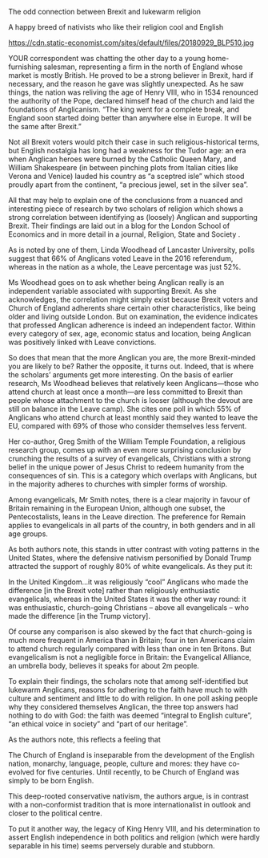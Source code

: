 The odd connection between Brexit and lukewarm religion

A happy breed of nativists who like their religion cool and English

https://cdn.static-economist.com/sites/default/files/20180929_BLP510.jpg

YOUR correspondent was chatting the other day to a young home-furnishing salesman, representing a firm in the north of England whose market is mostly British. He proved to be a strong believer in Brexit, hard if necessary, and the reason he gave was slightly unexpected. As he saw things, the nation was reliving the age of Henry VIII, who in 1534 renounced the authority of the Pope, declared himself head of the church and laid the foundations of Anglicanism. “The king went for a complete break, and England soon started doing better than anywhere else in Europe. It will be the same after Brexit.”

Not all Brexit voters would pitch their case in such religious-historical terms, but English nostalgia has long had a weakness for the Tudor age: an era when Anglican heroes were burned by the Catholic Queen Mary, and William Shakespeare (in between pinching plots from Italian cities like Verona and Venice) lauded his country as “a sceptred isle” which stood proudly apart from the continent, “a precious jewel, set in the silver sea”.

All that may help to explain one of the conclusions from a nuanced and interesting piece of research by two scholars of religion which shows a strong correlation between identifying as (loosely) Anglican and supporting Brexit. Their findings are laid out in  a blog for the London School of Economics  and in more detail in a journal,   Religion, State and Society  .   

As is noted by one of them, Linda Woodhead of Lancaster University, polls suggest that 66% of Anglicans voted Leave in the 2016 referendum, whereas in the nation as a whole, the Leave percentage was just 52%.

Ms Woodhead goes on to ask whether being Anglican really is an independent variable associated with supporting Brexit. As she acknowledges, the correlation might simply exist because Brexit voters and Church of England adherents share certain other characteristics, like being older and living outside London. But on examination, the evidence indicates that professed Anglican adherence is indeed an independent factor. Within every category of sex, age, economic status and location, being Anglican was positively linked with Leave convictions.

So does that mean that the more Anglican you are, the more Brexit-minded you are likely to be? Rather the opposite, it turns out. Indeed, that is where the scholars’ arguments get more interesting. On the basis of earlier research, Ms Woodhead believes that relatively keen Anglicans—those who attend church at least once a month—are less committed to Brexit than people whose attachment to the church is looser (although the devout are still on balance in the Leave camp). She cites one poll in which 55% of Anglicans who attend church at least monthly said they wanted to leave the EU, compared with 69% of those who consider themselves less fervent.

Her co-author, Greg Smith of the William Temple Foundation, a religious research group, comes up with an even more surprising conclusion by crunching the results of a survey of evangelicals, Christians with a strong belief in the unique power of Jesus Christ to redeem humanity from the consequences of sin. This is a category which overlaps with Anglicans, but in the majority adheres to churches with simpler forms of worship.

Among evangelicals, Mr Smith notes, there is a clear majority in favour of Britain remaining in the European Union, although one subset, the Pentecostalists, leans in the Leave direction. The preference for Remain applies to evangelicals in all parts of the country, in both genders and in all age groups. 

As both authors note, this stands in utter contrast with voting patterns in the United States, where the defensive nativism personified by Donald Trump attracted the support of roughly 80% of white evangelicals. As they put it:    

In the United Kingdom…it was religiously “cool” Anglicans who made the difference [in the Brexit vote] rather than religiously enthusiastic evangelicals, whereas in the United States it was the other way round: it was enthusiastic, church-going Christians – above all evangelicals – who made the difference [in the Trump victory].

Of course any comparison is also skewed by the fact that church-going is much more frequent in America than in Britain; four in ten Americans claim to attend church regularly compared with less than one in ten Britons. But evangelicalism is not a negligible force in Britain: the Evangelical Alliance, an umbrella body, believes it speaks for about 2m people. 

To explain their findings, the scholars note that among self-identified but lukewarm Anglicans, reasons for adhering to the faith have much to with culture and sentiment and little to do with religion. In one poll asking people why they considered themselves Anglican, the three top answers had nothing to do with God: the faith was deemed “integral to English culture”, “an ethical voice in society” and “part of our heritage”.

As the authors note, this reflects a feeling that

The Church of England is inseparable from the development of the English nation, monarchy, language, people, culture and mores: they have co-evolved for five centuries. Until recently, to be Church of England was simply to be born English.   

This deep-rooted conservative nativism, the authors argue, is in contrast with a non-conformist tradition that is more internationalist in outlook and closer to the political centre.

To put it another way, the legacy of King Henry VIII, and his determination to assert English independence in both politics and religion (which were hardly separable in his time) seems perversely durable and stubborn.